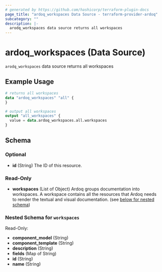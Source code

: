 ```yaml
---
# generated by https://github.com/hashicorp/terraform-plugin-docs
page_title: "ardoq_workspaces Data Source - terraform-provider-ardoq"
subcategory: ""
description: |-
  arodq_workspaces data source returns all workspaces
---
```


# ardoq_workspaces (Data Source)

`arodq_workspaces` data source returns all workspaces

## Example Usage

```terraform
# returns all workspaces
data "ardoq_workspaces" "all" {
}

# output all workspaces
output "all_workspaces" {
  value = data.ardoq_workspaces.all.workspaces
}
```

<!-- schema generated by tfplugindocs -->
## Schema

### Optional

- **id** (String) The ID of this resource.

### Read-Only

- **workspaces** (List of Object) Ardoq groups documentation into workspaces. A workspace contains all the resources that Ardoq needs to render the textual and visual documentation. (see [below for nested schema](#nestedatt--workspaces))

<a id="nestedatt--workspaces"></a>
### Nested Schema for `workspaces`

Read-Only:

- **component_model** (String)
- **component_template** (String)
- **description** (String)
- **fields** (Map of String)
- **id** (String)
- **name** (String)


